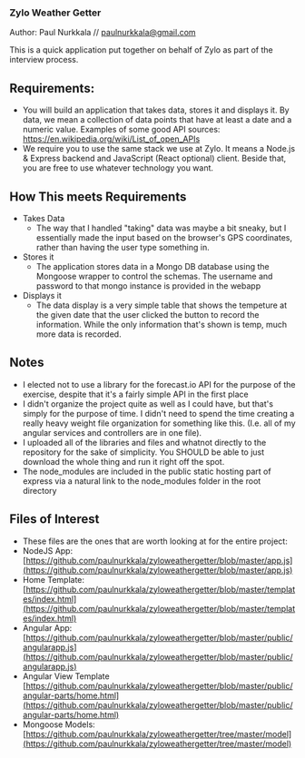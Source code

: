 ### Zylo Weather Getter
Author: Paul Nurkkala // paulnurkkala@gmail.com 

This is a quick application put together on behalf of Zylo as part of the interview process. 

## Requirements: 
* You will build an application that takes data, stores it and displays it. By data, we mean a collection of data points that have at least a date and a numeric value. Examples of some good API sources: https://en.wikipedia.org/wiki/List_of_open_APIs
* We require you to use the same stack we use at Zylo. It means a Node.js & Express backend and JavaScript (React optional) client. Beside that, you are free to use whatever technology you want.

## How This meets Requirements 
* Takes Data
  * The way that I handled "taking" data was maybe a bit sneaky, but I essentially made the input based on the browser's GPS coordinates, rather than having the user type something in. 
* Stores it
  * The application stores data in a Mongo DB database using the Mongoose wrapper to control the schemas. The username and password to that mongo instance is provided in the webapp 
* Displays it
  * The data display is a very simple table that shows the tempeture at the given date that the user clicked the button to record the information. While the only information that's shown is temp, much more data is recorded.

## Notes
* I elected not to use a library for the forecast.io API for the purpose of the exercise, despite that it's a fairly simple API in the first place 
* I didn't organize the project quite as well as I could have, but that's simply for the purpose of time. I didn't need to spend the time creating a really heavy weight file organization for something like this. (I.e. all of my angular services and controllers are in one file). 
* I uploaded all of the libraries and files and whatnot directly to the repository for the sake of simplicity. You SHOULD be able to just download the whole thing and run it right off the spot.
* The node_modules are included in the public static hosting part of express via a natural link to the node_modules folder in the root directory 

## Files of Interest
* These files are the ones that are worth looking at for the entire project: 
* NodeJS App: [https://github.com/paulnurkkala/zyloweathergetter/blob/master/app.js](https://github.com/paulnurkkala/zyloweathergetter/blob/master/app.js)
* Home Template: [https://github.com/paulnurkkala/zyloweathergetter/blob/master/templates/index.html](https://github.com/paulnurkkala/zyloweathergetter/blob/master/templates/index.html)
* Angular App: [https://github.com/paulnurkkala/zyloweathergetter/blob/master/public/angularapp.js](https://github.com/paulnurkkala/zyloweathergetter/blob/master/public/angularapp.js)
* Angular View Template [https://github.com/paulnurkkala/zyloweathergetter/blob/master/public/angular-parts/home.html](https://github.com/paulnurkkala/zyloweathergetter/blob/master/public/angular-parts/home.html)
* Mongoose Models: [https://github.com/paulnurkkala/zyloweathergetter/tree/master/model](https://github.com/paulnurkkala/zyloweathergetter/tree/master/model)
